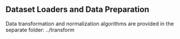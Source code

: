 ## Dataset Loaders and Data Preparation

Data transformation and normalization algorithms are provided in the separate folder: ../transform

